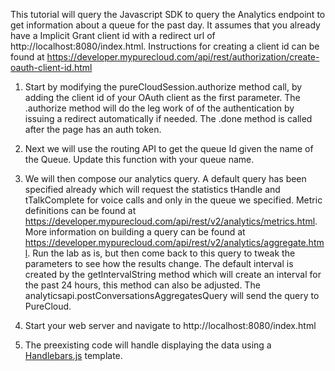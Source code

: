 This tutorial will query the Javascript SDK to query the Analytics endpoint to get information about a queue for the past day.  It assumes that you already have a Implicit Grant client id with a redirect url of http://localhost:8080/index.html.  Instructions for creating a client id can be found at https://developer.mypurecloud.com/api/rest/authorization/create-oauth-client-id.html

1. Start by modifying the pureCloudSession.authorize method call, by adding the client id of your OAuth client as the first parameter. The .authorize method will do the leg work of of the authentication by issuing a redirect automatically if needed. The .done method is called after the page has an auth token.

2. Next we will use the routing API to get the queue Id given the name of the Queue.  Update this function with your queue name.

3. We will then compose our analytics query. A default query has been specified already which will request the statistics tHandle and tTalkComplete for voice calls and only in the queue we specified.  Metric definitions can be found at https://developer.mypurecloud.com/api/rest/v2/analytics/metrics.html. More information on building a query can be found at https://developer.mypurecloud.com/api/rest/v2/analytics/aggregate.html.  Run the lab as is, but then come back to this query to tweak the parameters to see how the results change. The default interval is created by the getIntervalString method which will create an interval for the past 24 hours, this method can also be adjusted. The analyticsapi.postConversationsAggregatesQuery will send the query to PureCloud.

4. Start your web server and navigate to http://localhost:8080/index.html

5. The preexisting code will handle displaying the data using a [Handlebars.js](http://handlebarsjs.com/) template.

